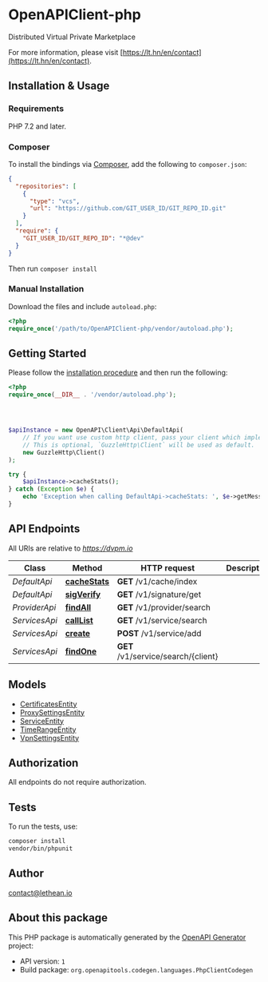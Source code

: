 # OpenAPIClient-php

Distributed Virtual Private Marketplace

For more information, please visit [https://lt.hn/en/contact](https://lt.hn/en/contact).

## Installation & Usage

### Requirements

PHP 7.2 and later.

### Composer

To install the bindings via [Composer](https://getcomposer.org/), add the following to `composer.json`:

```json
{
  "repositories": [
    {
      "type": "vcs",
      "url": "https://github.com/GIT_USER_ID/GIT_REPO_ID.git"
    }
  ],
  "require": {
    "GIT_USER_ID/GIT_REPO_ID": "*@dev"
  }
}
```

Then run `composer install`

### Manual Installation

Download the files and include `autoload.php`:

```php
<?php
require_once('/path/to/OpenAPIClient-php/vendor/autoload.php');
```

## Getting Started

Please follow the [installation procedure](#installation--usage) and then run the following:

```php
<?php
require_once(__DIR__ . '/vendor/autoload.php');




$apiInstance = new OpenAPI\Client\Api\DefaultApi(
    // If you want use custom http client, pass your client which implements `GuzzleHttp\ClientInterface`.
    // This is optional, `GuzzleHttp\Client` will be used as default.
    new GuzzleHttp\Client()
);

try {
    $apiInstance->cacheStats();
} catch (Exception $e) {
    echo 'Exception when calling DefaultApi->cacheStats: ', $e->getMessage(), PHP_EOL;
}

```

## API Endpoints

All URIs are relative to *https://dvpm.io*

Class | Method | HTTP request | Description
------------ | ------------- | ------------- | -------------
*DefaultApi* | [**cacheStats**](docs/Api/DefaultApi.md#cachestats) | **GET** /v1/cache/index | 
*DefaultApi* | [**sigVerify**](docs/Api/DefaultApi.md#sigverify) | **GET** /v1/signature/get | 
*ProviderApi* | [**findAll**](docs/Api/ProviderApi.md#findall) | **GET** /v1/provider/search | 
*ServicesApi* | [**callList**](docs/Api/ServicesApi.md#calllist) | **GET** /v1/service/search | 
*ServicesApi* | [**create**](docs/Api/ServicesApi.md#create) | **POST** /v1/service/add | 
*ServicesApi* | [**findOne**](docs/Api/ServicesApi.md#findone) | **GET** /v1/service/search/{client} | 

## Models

- [CertificatesEntity](docs/Model/CertificatesEntity.md)
- [ProxySettingsEntity](docs/Model/ProxySettingsEntity.md)
- [ServiceEntity](docs/Model/ServiceEntity.md)
- [TimeRangeEntity](docs/Model/TimeRangeEntity.md)
- [VpnSettingsEntity](docs/Model/VpnSettingsEntity.md)

## Authorization
All endpoints do not require authorization.
## Tests

To run the tests, use:

```bash
composer install
vendor/bin/phpunit
```

## Author

contact@lethean.io

## About this package

This PHP package is automatically generated by the [OpenAPI Generator](https://openapi-generator.tech) project:

- API version: `1`
- Build package: `org.openapitools.codegen.languages.PhpClientCodegen`

